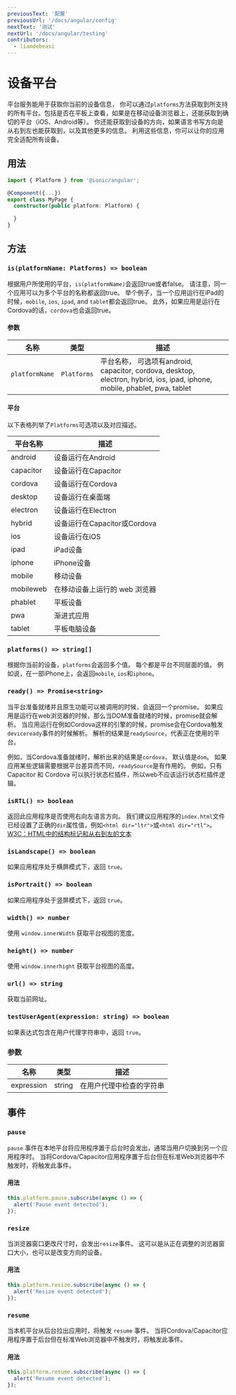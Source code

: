 ```yaml
---
previousText: '配置'
previousUrl: '/docs/angular/config'
nextText: '测试'
nextUrl: '/docs/angular/testing'
contributors:
  - liamdebeasi
---
```



# 设备平台

平台服务能用于获取你当前的设备信息， 你可以通过`platforms`方法获取到所支持的所有平台。包括是否在平板上查看，如果是在移动设备浏览器上，还能获取到确切的平台（iOS、Android等）。 你还能获取到设备的方向，如果语言书写方向是从右到左也能获取到，以及其他更多的信息。 利用这些信息，你可以让你的应用完全适配所有设备。

## 用法

```typescript
import { Platform } from '@ionic/angular';

@Component({...})
export class MyPage {
  constructor(public platform: Platform) {

  }
}
```

## 方法

### `is(platformName: Platforms) => boolean`

根据用户所使用的平台，`is(platformName)`会返回true或者false。 请注意，同一个应用可以为多个平台的名称都返回true。 举个例子，当一个应用运行在iPad的时候，`mobile`, `ios`, `ipad`, and `tablet`都会返回true。 此外，如果应用是运行在Cordova的话，`cordova`也会返回true。

#### 参数

| 名称             | 类型          | 描述                                                                                                                |
| -------------- | ----------- | ----------------------------------------------------------------------------------------------------------------- |
| `platformName` | `Platforms` | 平台名称， 可选项有android, capacitor, cordova, desktop, electron, hybrid, ios, ipad, iphone, mobile, phablet, pwa, tablet |

#### 平台

以下表格列举了`Platforms`可选项以及对应描述。

| 平台名称      | 描述                     |
| --------- | ---------------------- |
| android   | 设备运行在Android           |
| capacitor | 设备运行在Capacitor         |
| cordova   | 设备运行在Cordova           |
| desktop   | 设备运行在桌面端               |
| electron  | 设备运行在Electron          |
| hybrid    | 设备运行在Capacitor或Cordova |
| ios       | 设备运行在iOS               |
| ipad      | iPad设备                 |
| iphone    | iPhone设备               |
| mobile    | 移动设备                   |
| mobileweb | 在移动设备上运行的 web 浏览器      |
| phablet   | 平板设备                   |
| pwa       | 渐进式应用                  |
| tablet    | 平板电脑设备                 |

### `platforms() => string[]`

根据你当前的设备，`platforms`会返回多个值。 每个都是平台不同层面的值。 例如说，在一部iPhone上，会返回`mobile`, `ios`和`iphone`。

### `ready() => Promise<string>`

当平台准备就绪并且原生功能可以被调用的时候，会返回一个promise。 如果应用是运行在web浏览器的时候，那么当DOM准备就绪的时候，promise就会解析。 当应用运行在例如Cordova这样的引擎的时候，promise会在Cordova触发`deviceready`事件的时候解析。 解析的结果是`readySource`，代表正在使用的平台。

例如，当Cordova准备就绪时，解析出来的结果是`cordova`， 默认值是`dom`。 如果应用某些逻辑需要根据平台差异而不同，`readySource`是有作用的。 例如，只有Capacitor 和 Cordova 可以执行状态栏插件，所以web不应该运行状态栏插件逻辑。

### `isRTL() => boolean`

返回此应用程序是否使用右向左语言方向。 我们建议应用程序的`index.html`文件已经设置了正确的`dir`属性值，例如`<html dir="ltr">`或`<html dir="rtl">`。 [ W3C：HTML中的结构标记和从右到左的文本](http://www.w3.org/International/questions/qa-html-dir)

### `isLandscape() => boolean`

如果应用程序处于横屏模式下，返回 `true`。

### `isPortrait() => boolean`

如果应用程序处于竖屏模式下，返回 `true`。

### `width() => number`

使用 `window.innerWidth` 获取平台视图的宽度。

### `height() => number`

使用 `window.innerhight` 获取平台视图的高度。

### `url() => string`

获取当前网址。

### `testUserAgent(expression: string) => boolean`

如果表达式包含在用户代理字符串中，返回 `true`。

### 参数
| 名称         | 类型     | 描述           |
| ---------- | ------ | ------------ |
| expression | string | 在用户代理中检查的字符串 |

## 事件

### `pause`

`pause` 事件在本地平台将应用程序置于后台时会发出，通常当用户切换到另一个应用程序时。 当将Cordova/Capacitor应用程序置于后台但在标准Web浏览器中不触发时，将触发此事件。

#### 用法

```typescript
this.platform.pause.subscribe(async () => {
  alert('Pause event detected');
});
```

### `resize`

当浏览器窗口更改尺寸时，会发出`resize`事件。 这可以是从正在调整的浏览器窗口大小，也可以是改变方向的设备。

#### 用法

```typescript
this.platform.resize.subscribe(async () => {
  alert('Resize event detected');
});
```

### `resume`

当本机平台从后台拉出应用时，将触发 `resume` 事件。 当将Cordova/Capacitor应用程序置于后台但在标准Web浏览器中不触发时，将触发此事件。

#### 用法

```typescript
this.platform.resume.subscribe(async () => {
  alert('Resume event detected');
});
```
